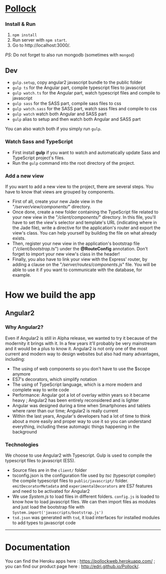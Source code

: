 # [Pollock](http://edri.github.io/Pollock/)

### Install & Run

 1. `npm install`
 2. Run server with `npm start`.
 3. Go to http://localhost:3000/.

*PS*: Do not forget to also run mongodb (sometimes with `mongod`)

## Dev

 - `gulp.setup`, copy angular2 javascript bundle to the public folder
 - `gulp ts` for the Angular part, compile typescript files to javascript
 - `gulp watch.ts` for the Angular part, watch typescript files and compile to javascript
 - `gulp sass` for the SASS part, compile sass files to css
 - `gulp watch.sass` for the SASS part, watch sass files and compile to css
 - `gulp watch` watch both Angular and SASS part
 - `gulp` alias to setup and then watch both Angular and SASS part

You can also watch both if you simply run `gulp`.

### Watch Sass and TypeScript

 - First install **gulp** if you want to watch and automatically update Sass and TypeScript project's files.
 - Run the `gulp` command into the root directory of the project.

### Add a new view

If you want to add a new view to the project, there are several steps. You have to know that views are grouped by components.
- First of all, create your new Jade view in the "*/server/view/components/*" directory.
- Once done, create a new folder containing the TypeScript file related to your new view in the "*/client/components/*" directory. In this file, you'll have to set the view's selector and template's URL (indicating where in the Jade file), write a directive for the application's router and export the view's class. You can help yourself by building the file on what already exists.
- Then, register your new view in the application's bootstrap file ("*/client/bootstrap.ts*") under the **@RouteConfig** annotation. Don't forget to import your new view's class in the header!
- Finally, you also have to link your view with the Express' router, by adding a clause on the "*/server/routes/components.js*" file. You will be able to use it if you want to communicate with the database, for example.

# How we build the app

## Angular2

### Why Angular2?
Even if Angular2 is still in Alpha release, we wanted to try it because of the modernity it brings with it. In a few years it'll probably be very mainstream and it would be a plus to know it.
Angular2 is not only one of the most current and modern way to design websites but also had many advantages, including:
- The using of web components so you don't have to use the $scope anymore
- ES7's decorators, which simplify notation
- The using of TypeScript language, which is a more modern and complete way to write code
- Performance: Angular got a lot of overlay within years so it became heavy ; Angular2 has been entirely reconsidered and is lighter
- Angular was designed during a time when Smartphones and tablets where rarer than our time; Angular2 is really current
- Within the last years, Angular's developers had a lot of time to think about a more easily and proper way to use it so you can understand everything, including these automagic things happening in the background

### Technologies
We choose to use Angular2 with Typescript. Gulp is used to compile the typescript files to javascript (ES5).

 - Source files are in the `client/` folder
 - tsconfig.json is the configuration file used by *tsc* (typescript compiler) the compile typescript files to `public/javascript/` folder. `emitDecoratorMetadata` and `experimentalDecorators` are ES7 features and need to be activated for Angular2
 - We use *System.js* to load files in different folders. `config.js` is loaded to know how to load javascript files. We can then import files as modules and just load the bootstrap file with `System.import('javascripts/bootstrap.js')`
 - `tsd.json` was generated with `tsd`, it load interfaces for installed modules to add types to javascript code

---

# Documentation

You can find the Heroku apps here : https://pollockweb.herokuapp.com/ ; you can find our product page here : http://edri.github.io/Pollock/.
